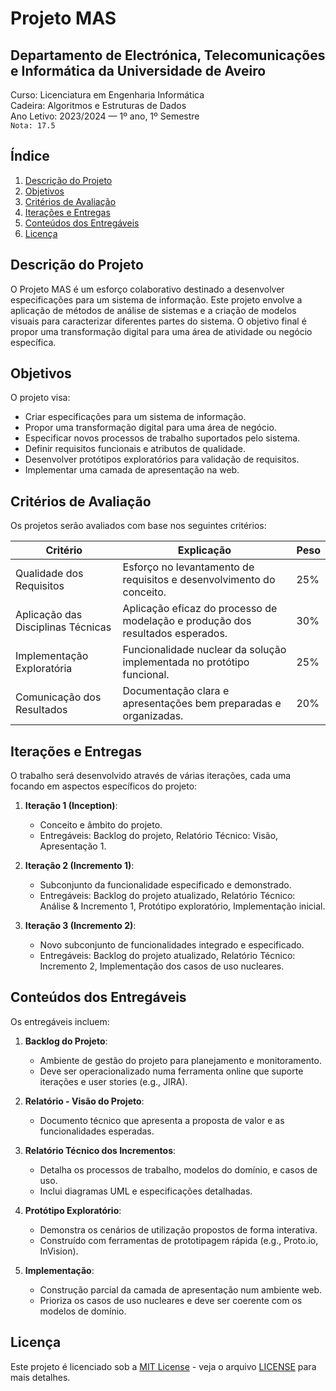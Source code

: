# Projeto MAS

## Departamento de Electrónica, Telecomunicações e Informática da Universidade de Aveiro
Curso: Licenciatura em Engenharia Informática  
Cadeira: Algoritmos e Estruturas de Dados    
Ano Letivo: 2023/2024 — 1º ano, 1º Semestre   
`Nota: 17.5`  

## Índice
1. [Descrição do Projeto](#descrição-do-projeto)
2. [Objetivos](#objetivos)
3. [Critérios de Avaliação](#critérios-de-avaliação)
4. [Iterações e Entregas](#iterações-e-entregas)
5. [Conteúdos dos Entregáveis](#conteúdos-dos-entregáveis)
6. [Licença](#licença)

## Descrição do Projeto

O Projeto MAS é um esforço colaborativo destinado a desenvolver especificações para um sistema de informação. Este projeto envolve a aplicação de métodos de análise de sistemas e a criação de modelos visuais para caracterizar diferentes partes do sistema. O objetivo final é propor uma transformação digital para uma área de atividade ou negócio específica.

## Objetivos

O projeto visa:
- Criar especificações para um sistema de informação.
- Propor uma transformação digital para uma área de negócio.
- Especificar novos processos de trabalho suportados pelo sistema.
- Definir requisitos funcionais e atributos de qualidade.
- Desenvolver protótipos exploratórios para validação de requisitos.
- Implementar uma camada de apresentação na web.

## Critérios de Avaliação

Os projetos serão avaliados com base nos seguintes critérios:

| Critério                    | Explicação                                                                                      | Peso |
|-----------------------------|------------------------------------------------------------------------------------------------|------|
| Qualidade dos Requisitos    | Esforço no levantamento de requisitos e desenvolvimento do conceito.                           | 25%  |
| Aplicação das Disciplinas Técnicas | Aplicação eficaz do processo de modelação e produção dos resultados esperados.             | 30%  |
| Implementação Exploratória  | Funcionalidade nuclear da solução implementada no protótipo funcional.                        | 25%  |
| Comunicação dos Resultados  | Documentação clara e apresentações bem preparadas e organizadas.                              | 20%  |

## Iterações e Entregas

O trabalho será desenvolvido através de várias iterações, cada uma focando em aspectos específicos do projeto:

1. **Iteração 1 (Inception)**:
    - Conceito e âmbito do projeto.
    - Entregáveis: Backlog do projeto, Relatório Técnico: Visão, Apresentação 1.

2. **Iteração 2 (Incremento 1)**:
    - Subconjunto da funcionalidade especificado e demonstrado.
    - Entregáveis: Backlog do projeto atualizado, Relatório Técnico: Análise & Incremento 1, Protótipo exploratório, Implementação inicial.

3. **Iteração 3 (Incremento 2)**:
    - Novo subconjunto de funcionalidades integrado e especificado.
    - Entregáveis: Backlog do projeto atualizado, Relatório Técnico: Incremento 2, Implementação dos casos de uso nucleares.

## Conteúdos dos Entregáveis

Os entregáveis incluem:

1. **Backlog do Projeto**:
    - Ambiente de gestão do projeto para planejamento e monitoramento.
    - Deve ser operacionalizado numa ferramenta online que suporte iterações e user stories (e.g., JIRA).

2. **Relatório - Visão do Projeto**:
    - Documento técnico que apresenta a proposta de valor e as funcionalidades esperadas.

3. **Relatório Técnico dos Incrementos**:
    - Detalha os processos de trabalho, modelos do domínio, e casos de uso.
    - Inclui diagramas UML e especificações detalhadas.

4. **Protótipo Exploratório**:
    - Demonstra os cenários de utilização propostos de forma interativa.
    - Construído com ferramentas de prototipagem rápida (e.g., Proto.io, InVision).

5. **Implementação**:
    - Construção parcial da camada de apresentação num ambiente web.
    - Prioriza os casos de uso nucleares e deve ser coerente com os modelos de domínio.

## Licença

Este projeto é licenciado sob a [MIT License](https://opensource.org/licenses/MIT) - veja o arquivo [LICENSE](LICENSE) para mais detalhes.

